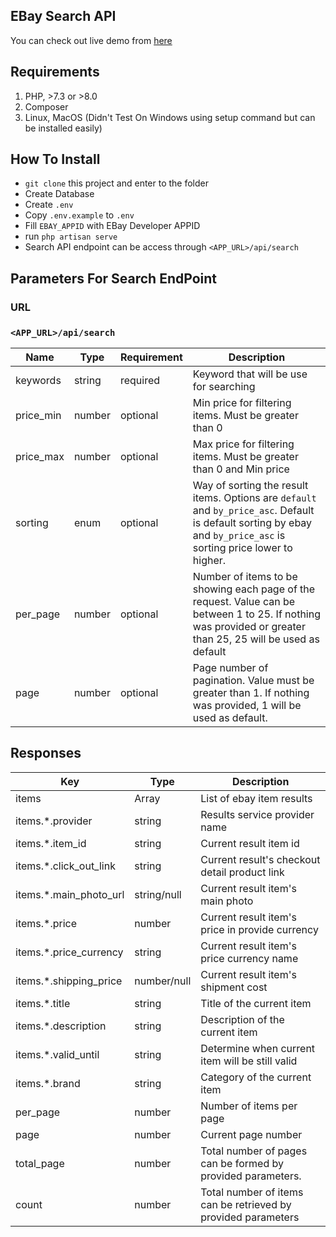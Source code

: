 ## **EBay Search API**

You can check out live demo from [here](https://ebay.minlwinkyaw.com/api/search)

## **Requirements**

1. PHP, >7.3 or >8.0 
2. Composer
3. Linux, MacOS (Didn't Test On Windows using setup command but can be installed easily)

## **How To Install**
* `git clone` this project and enter to the folder
* Create Database
* Create `.env`
* Copy `.env.example` to `.env`
* Fill `EBAY_APPID` with EBay Developer APPID
* run `php artisan serve`
* Search API endpoint can be access through `<APP_URL>/api/search`

## Parameters For Search EndPoint

### URL 
### `<APP_URL>/api/search`


| Name | Type | Requirement | Description |
|---|---|---|---|
| keywords | string | required | Keyword that will be use for searching |
| price_min | number | optional | Min price for filtering items. Must be greater than 0 |
| price_max | number | optional | Max price for filtering items. Must be greater than 0 and Min price
| sorting | enum | optional | Way of sorting the result items. Options are `default` and `by_price_asc`. Default is default sorting by ebay and `by_price_asc` is sorting price lower to higher. |
| per_page | number | optional | Number of items to be showing each page of the request. Value can be between 1 to 25. If nothing was provided or greater than 25, 25 will be used as default |
| page | number | optional | Page number of pagination. Value must be greater than 1. If nothing was provided, 1 will be used as default. |

## Responses
| Key | Type | Description |
|---|---|---|
| items | Array | List of ebay item results |
| items.*.provider | string | Results service provider name |
| items.*.item_id | string | Current result item id |
| items.*.click_out_link | string | Current result's checkout detail product link |
| items.*.main_photo_url | string/null | Current result item's main photo |
| items.*.price | number | Current result item's price in provide currency |
| items.*.price_currency | string | Current result item's price currency name |
| items.*.shipping_price | number/null | Current result item's shipment cost |
| items.*.title | string | Title of the current item |
| items.*.description | string | Description of the current item |
| items.*.valid_until | string | Determine when current item will be still valid |
| items.*.brand | string | Category of the current item |
| per_page | number | Number of items per page |
| page | number | Current page number |
| total_page | number | Total number of pages can be formed by provided parameters. |
| count | number | Total number of items can be retrieved by provided parameters |
